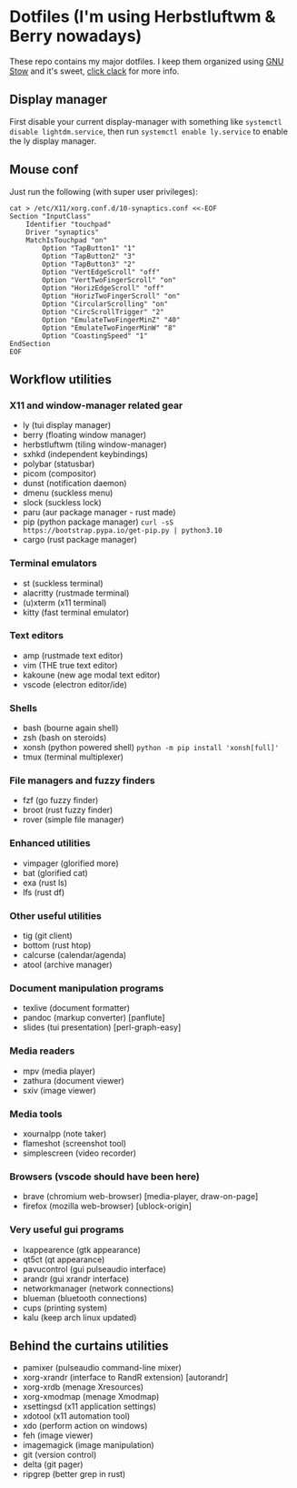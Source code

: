 # Dotfiles (I'm using Herbstluftwm & Berry nowadays)

These repo contains my major dotfiles. I keep them organized using [GNU Stow](https://www.gnu.org/software/stow/) and it's sweet, [click clack](https://matteogiorgi.github.io/config.html) for more info.



## Display manager

First disable your current display-manager with something like `systemctl disable lightdm.service`, then run `systemctl enable ly.service` to enable the ly display manager.




## Mouse conf

Just run the following (with super user privileges):

```
cat > /etc/X11/xorg.conf.d/10-synaptics.conf <<-EOF
Section "InputClass"
    Identifier "touchpad"
    Driver "synaptics"
    MatchIsTouchpad "on"
        Option "TapButton1" "1"
        Option "TapButton2" "3"
        Option "TapButton3" "2"
        Option "VertEdgeScroll" "off"
        Option "VertTwoFingerScroll" "on"
        Option "HorizEdgeScroll" "off"
        Option "HorizTwoFingerScroll" "on"
        Option "CircularScrolling" "on"
        Option "CircScrollTrigger" "2"
        Option "EmulateTwoFingerMinZ" "40"
        Option "EmulateTwoFingerMinW" "8"
        Option "CoastingSpeed" "1"
EndSection
EOF
```




## Workflow utilities


### X11 and window-manager related gear

- ly              (tui display manager)
- berry           (floating window manager)
- herbstluftwm    (tiling window-manager)
- sxhkd           (independent keybindings)
- polybar         (statusbar)
- picom           (compositor)
- dunst           (notification daemon)
- dmenu           (suckless menu)
- slock           (suckless lock)
- paru            (aur package manager - rust made)
- pip             (python package manager) `curl -sS https://bootstrap.pypa.io/get-pip.py | python3.10`
- cargo           (rust package manager)


### Terminal emulators

- st              (suckless terminal)
- alacritty       (rustmade terminal)
- (u)xterm        (x11 terminal)
- kitty           (fast terminal emulator)


### Text editors

- amp             (rustmade text editor)
- vim             (THE true text editor)
- kakoune         (new age modal text editor)
- vscode          (electron editor/ide)


### Shells

- bash            (bourne again shell)
- zsh             (bash on steroids)
- xonsh           (python powered shell) `python -m pip install 'xonsh[full]'`
- tmux            (terminal multiplexer)


### File managers and fuzzy finders

- fzf             (go fuzzy finder)
- broot           (rust fuzzy finder)
- rover           (simple file manager)


### Enhanced utilities

- vimpager        (glorified more)
- bat             (glorified cat)
- exa             (rust ls)
- lfs             (rust df)


### Other useful utilities

- tig             (git client)
- bottom          (rust htop)
- calcurse        (calendar/agenda)
- atool           (archive manager)


### Document manipulation programs

- texlive         (document formatter)
- pandoc          (markup converter) [panflute]
- slides          (tui presentation) [perl-graph-easy]


### Media readers

- mpv             (media player)
- zathura         (document viewer)
- sxiv            (image viewer)


### Media tools

- xournalpp       (note taker)
- flameshot       (screenshot tool)
- simplescreen    (video recorder)


### Browsers (vscode should have been here)

- brave           (chromium web-browser) [media-player, draw-on-page]
- firefox         (mozilla web-browser) [ublock-origin]


### Very useful gui programs

- lxappearence    (gtk appearance)
- qt5ct           (qt appearance)
- pavucontrol     (gui pulseaudio interface)
- arandr          (gui xrandr interface)
- networkmanager  (network connections)
- blueman         (bluetooth connections)
- cups            (printing system)
- kalu            (keep arch linux updated)




## Behind the curtains utilities

- pamixer         (pulseaudio command-line mixer)
- xorg-xrandr     (interface to RandR extension) [autorandr]
- xorg-xrdb       (menage Xresources)
- xorg-xmodmap    (menage Xmodmap)
- xsettingsd      (x11 application settings)
- xdotool         (x11 automation tool)
- xdo             (perform action on windows)
- feh             (image viewer)
- imagemagick     (image manipulation)
- git             (version control)
- delta           (git pager)
- ripgrep         (better grep in rust)
